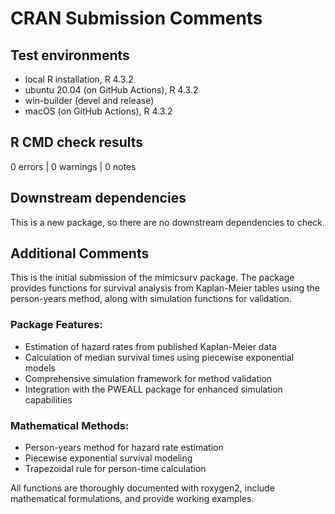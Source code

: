 # CRAN Submission Comments

## Test environments

* local R installation, R 4.3.2
* ubuntu 20.04 (on GitHub Actions), R 4.3.2
* win-builder (devel and release)
* macOS (on GitHub Actions), R 4.3.2

## R CMD check results

0 errors | 0 warnings | 0 notes

## Downstream dependencies

This is a new package, so there are no downstream dependencies to check.

## Additional Comments

This is the initial submission of the mimicsurv package. The package provides functions for survival analysis from Kaplan-Meier tables using the person-years method, along with simulation functions for validation.

### Package Features:
- Estimation of hazard rates from published Kaplan-Meier data
- Calculation of median survival times using piecewise exponential models
- Comprehensive simulation framework for method validation
- Integration with the PWEALL package for enhanced simulation capabilities

### Mathematical Methods:
- Person-years method for hazard rate estimation
- Piecewise exponential survival modeling
- Trapezoidal rule for person-time calculation

All functions are thoroughly documented with roxygen2, include mathematical formulations, and provide working examples.
